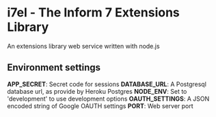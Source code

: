 i7el - The Inform 7 Extensions Library
======================================

An extensions library web service written with node.js

Environment settings
--------------------

**APP_SECRET**: Secret code for sessions
**DATABASE_URL**: A Postgresql database url, as provide by Heroku Postgres
**NODE_ENV**: Set to 'development' to use development options
**OAUTH_SETTINGS**: A JSON encoded string of Google OAUTH settings
**PORT**: Web server port
